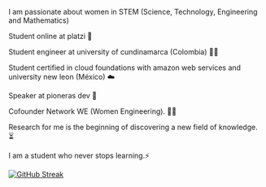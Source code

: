 

I am passionate about women in STEM (Science, Technology, Engineering and Mathematics)

Student online at platzi 💚

Student engineer at university of cundinamarca (Colombia) 👩‍💻

Student certified in cloud foundations with amazon web services and university new leon (México) ☁️

Speaker at pioneras dev 🧡

Cofounder Network WE (Women Engineering). 🙋‍♀️

Research for me is the beginning of discovering a new field of knowledge. ⏳

I am a student who never stops learning.⚡

[![GitHub Streak](https://github-readme-streak-stats.herokuapp.com?user=jlianacastillo&theme=github-light&date_format=j%20M%5B%20Y%5D)](https://git.io/streak-stats)





